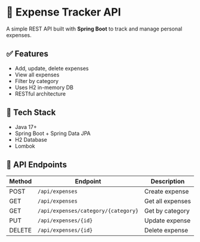 # 💸 Expense Tracker API

A simple REST API built with **Spring Boot** to track and manage personal expenses.

## ✅ Features
- Add, update, delete expenses
- View all expenses
- Filter by category
- Uses H2 in-memory DB
- RESTful architecture

## 🔧 Tech Stack
- Java 17+
- Spring Boot + Spring Data JPA
- H2 Database
- Lombok

## 🔗 API Endpoints

| Method | Endpoint                            | Description      |
| ------ | ----------------------------------- | ---------------- |
| POST   | `/api/expenses`                     | Create expense   |
| GET    | `/api/expenses`                     | Get all expenses |
| GET    | `/api/expenses/category/{category}` | Get by category  |
| PUT    | `/api/expenses/{id}`                | Update expense   |
| DELETE | `/api/expenses/{id}`                | Delete expense   |

